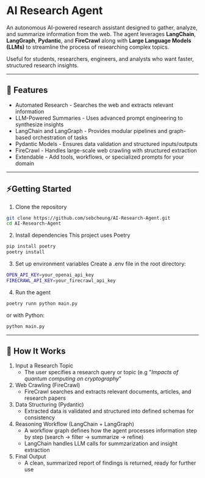 # AI Research Agent

An autonomous AI-powered research assistant designed to gather, analyze, and summarize information from the web. The agent leverages **LangChain**, **LangGraph**, **Pydantic**, and **FireCrawl** along with **Large Language Models (LLMs)** to streamline the process of researching complex topics.

Useful for students, researchers, engineers, and analysts who want faster, structured research insights.

---

## 🚀 Features
- Automated Research - Searches the web and extracts relevant information
- LLM-Powered Summaries - Uses advanced prompt engineering to synthesize insights
- LangChain and LangGraph - Provides modular pipelines and graph-based orchestration of tasks
- Pydantic Models - Ensures data validation and structured inputs/outputs
- FireCrawl - Handles large-scale web crawling with structured extraction
- Extendable - Add tools, workflows, or specialized prompts for your domain
  
---

## ⚡Getting Started
1. Clone the repository
```bash
git clone https://github.com/sebcheung/AI-Research-Agent.git
cd AI-Research-Agent
```
2. Install dependencies
This project uses Poetry
```bash
pip install poetry
poetry install
```
3. Set up environment variables
Create a .env file in the root directory:
```bash
OPEN_API_KEY=your_openai_api_key
FIRECRAWL_API_KEY=your_firecrawl_api_key
```
4. Run the agent
```bash
poetry runn python main.py
```
or with Python:
```bash
python main.py
```

---

## 🔎 How It Works
1. Input a Research Topic
   - The user specifies a research query or topic (e.g "_Impacts of quantum computing on cryptography_"
2. Web Crawling (FireCrawl)
   - FireCrawl searches and extracts relevant documents, articles, and research papers
3. Data Structuring (Pydantic)
   - Extracted data is validated and structured into defined schemas for consistency
4. Reasoning Workflow (LangChain + LangGraph)
   - A workflow graph defines how the agent processes information step by step (search -> filter -> summarize -> refine)
   - LangChain handles LLM calls for summzarization and insight extraction
5. Final Output
   - A clean, summarized report of findings is returned, ready for further use
